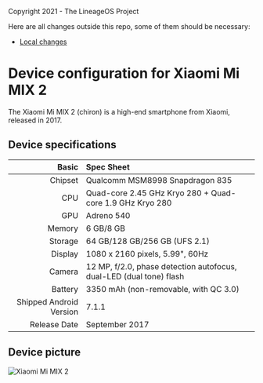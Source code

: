 Copyright 2021 - The LineageOS Project

Here are all changes outside this repo, some of them should be necessary:
* [Local changes](https://github.com/BYZYB/android_device_xiaomi_chiron/blob/lineage-18.1/repo_18.diff)

Device configuration for Xiaomi Mi MIX 2
===

The Xiaomi Mi MIX 2 (chiron) is a high-end smartphone from Xiaomi, released in 2017.

## Device specifications

Basic | Spec Sheet
---:|:---
Chipset | Qualcomm MSM8998 Snapdragon 835
CPU | Quad-core 2.45 GHz Kryo 280 + Quad-core 1.9 GHz Kryo 280
GPU | Adreno 540
Memory | 6 GB/8 GB
Storage | 64 GB/128 GB/256 GB (UFS 2.1)
Display | 1080 x 2160 pixels, 5.99", 60Hz
Camera | 12 MP, f/2.0, phase detection autofocus, dual-LED (dual tone) flash
Battery | 3350 mAh (non-removable, with QC 3.0)
Shipped Android Version | 7.1.1
Release Date | September 2017

## Device picture

![Xiaomi Mi MIX 2](https://i8.mifile.cn/a1/pms_1505401464.03824312!560x560.jpg "Xiaomi Mi MIX 2 in black")
